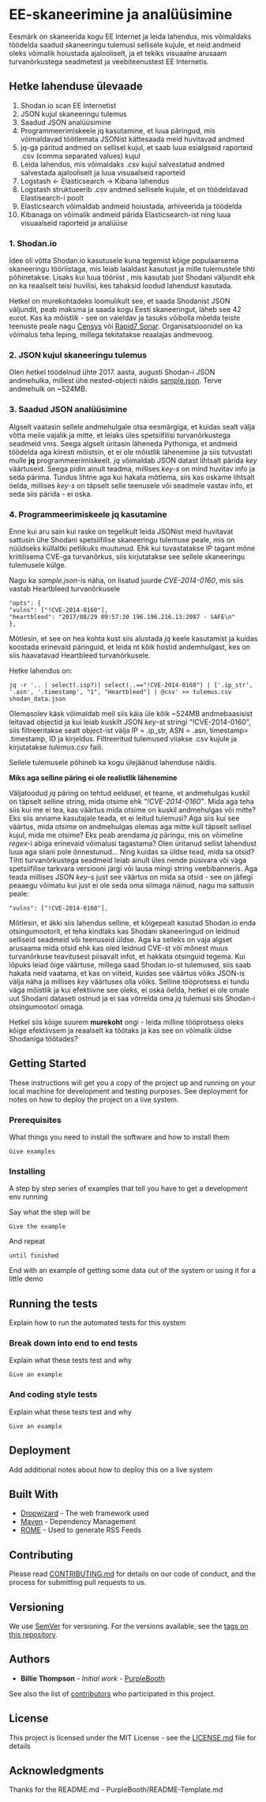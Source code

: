 # EE-skaneerimine ja analüüsimine

Eesmärk on skaneerida kogu EE Internet ja leida lahendus, mis võimaldaks töödelda saadud skaneeringu tulemusi sellisele kujule, et neid andmeid oleks võimalik hoiustada ajalooliselt, ja et tekiks visuaalne arusaam turvanõrkustega seadmetest ja veebiteenustest EE Internetis.

## Hetke lahenduse ülevaade

1. Shodan.io scan EE Internetist
2. JSON kujul skaneeringu tulemus
3. Saadud JSON analüüsimine
4. Programmeerimiskeele jq kasutamine, et luua päringud, mis võimaldavad töötlemata JSONist kättesaada meid huvitavad andmed
5. jq-ga päritud andmed on sellisel kujul, et saab luua esialgseid raporteid .csv (comma separated values) kujul
6. Leida lahendus, mis võimaldaks .csv kujul salvestatud andmed salvestada ajalooliselt ja luua visuaalseid raporteid
7. Logstash <- Elasticsearch -> Kibana lahendus
8. Logstash struktueerib .csv andmed sellisele kujule, et on töödeldavad Elastisearch-i poolt
9. Elasticsearch võimaldab andmeid hoiustada, arhiveerida ja töödelda
10. Kibanaga on võimalik andmeid pärida Elasticsearch-ist ning luua visuaalseid raporteid ja analüüse

### 1. Shodan.io

Idee oli võtta Shodan.io kasutusele kuna tegemist kõige populaarsema skaneeringu tööriistaga, mis leiab laialdast kasutust ja mille tulemustele tihti põhinetakse. Lisaks kui luua tööriist , mis kasutab just Shodani väljundit ehk on ka reaalselt teisi huvilisi, kes tahaksid loodud lahendust kasutada.

Hetkel on murekohtadeks loomulikult see, et saada Shodanist JSON väljundit, peab maksma ja saada kogu Eesti skaneeringut, läheb see 42 eurot. Kas ka mõistlik - see on vaieldav ja tasuks võibolla mõelda teiste teenuste peale nagu [Censys](https://censys.io/data) või [Rapid7 Sonar](https://github.com/rapid7/sonar/wiki). Organisatsioonidel on ka võimalus teha leping, millega tekitatakse reaalajas andmevoog.

### 2. JSON kujul skaneeringu tulemus

Olen hetkel töödelnud ühte 2017. aasta, augusti Shodan-i JSON andmehulka, millest ühe nested-objecti näidis [sample.json](https://github.com/jannoa/EE-skaneerimine/blob/master/sample.json). Terve andmehulk on ~524MB.

### 3. Saadud JSON analüüsimine

Algselt vaatasin sellele andmehulgale otsa eesmärgiga, et kuidas sealt välja võtta meile vajalik ja mitte, et leiaks üles spetsiifilisi turvanõrkustega seadmeid vms. Seega algselt üritasin läheneda Pythoniga, et andmeid töödelda aga kiiresti mõistsin, et ei ole mõistlik lähenemine ja siis tutvustati mulle **jq** programmeerimiskeelt. *jq* võimaldab JSON datast lihtsalt pärida *key* väärtuseid. Seega pidin ainult teadma, millises *key-s* on mind huvitav info ja seda pärima. Tundus lihtne aga kui hakata mõtlema, siis kas oskame lihtsalt öelda, millises *key-s* on täpselt selle teenusele või seadmele vastav info, et seda siis pärida - ei oska.

### 4. Programmeerimiskeele jq kasutamine

Enne kui aru sain kui raske on tegelikult leida JSONist meid huvitavat sattusin ühe Shodani spetsiifilise skaneeringu tulemuse peale, mis on nüüdseks küllaltki petlikuks muutunud. Ehk kui tuvastatakse IP tagant mõne kriitilisema CVE-ga turvanõrkus, siis kirjutatakse see sellele skaneeringu tulemusele külge.

Nagu ka *sample.json*-is näha, on lisatud juurde *CVE-2014-0160*, mis siis vastab Heartbleed turvanõrkusele
```
"opts": {
"vulns": ["!CVE-2014-0160"],
"heartbleed": "2017/08/29 09:57:30 196.196.216.13:2087 - SAFE\n"
},
```
Mõtlesin, et see on hea kohta kust siis alustada *jq* keele kasutamist ja kuidas koostada erinevaid päringuid, et leida nt kõik hostid andemhulgast, kes on siis haavatavad Heartbleed turvanõrkusele.

Hetke lahendus on:
```
jq -r '.. | select(.isp?)| select(..=="!CVE-2014-0160") | ['.ip_str', '.asn', '.timestamp', "1", "Heartbleed"] | @csv' >> tulemus.csv shodan_data.json
```
Olemasolev käsk võimaldab meil siis käia üle kõik ~524MB andmebaasisist leitavad objectid ja kui leiab kuskilt JSON *key*-st stringi "!CVE-2014-0160", siis filtreeritakse sealt object-ist välja IP = .ip_str, ASN = .asn, timestamp= .timestamp, ID ja kirjeldus. Filtreeritud tulemused viiakse .csv kujule ja kirjutatakse *tulemus.csv* faili. 

Sellele tulemusele põhineb ka kogu ülejäänud lahenduse näidis.

**Miks aga selline päring ei ole realistlik lähenemine**

Väljatoodud *jq* päring on tehtud eeldusel, et teame, et andmehulgas kuskil on täpselt selline string, mida otsime ehk *"!CVE-2014-0160"*. 
Mida aga teha siis kui me ei tea, kas väärtus mida otsime on kuskil andmehulgas või mitte? Eks siis anname kasutajale teada, et ei leitud tulemusi?
Aga siis kui see väärtus, mida otsime on andmehulgas olemas aga mitte küll täpselt sellisel kujul, mida me otsime? Eks peab arendama *jq* päringu, mis on võimeline *regex*-i abiga erinevaid võimalusi tagastama? Olen üritanud sellist lahendust luua aga siiani pole õnnestunud... 
Ning kuidas sa üldse tead, mida sa otsid? Tihti turvanõrkustega seadmeid leiab ainult üles nende püsivara või väga spetsiifilise tarkvara versiooni järgi või lausa mingi string veebibanneris. Aga teada millises JSON *key*-s  just see väärtus on mida sa otsid  - see on jällegi peaaegu võimatu kui just ei ole seda oma silmaga näinud, nagu ma sattusin peale:
```
"vulns": ["!CVE-2014-0160"],
```
Mõtlesin, et äkki siis lahendus selline, et kõigepealt kasutad Shodan.io enda otsingumootorit, et teha kindlaks kas Shodani skaneeringud on leidnud selliseid seadmeid või teenuseid üldse. Aga ka selleks on vaja algset arusaama mida otsid ehk kas oled leidnud CVE-st või mõnest muus turvanõrkuse teavitusest piisavalt infot, et hakkata otsinguid tegema. Kui lõpuks leiad õige väärtuse, millega saad Shodan.io-st tulemused, siis saab hakata neid vaatama, et kas on viiteid, kuidas see väärtus võiks JSON-is välja näha ja millises *key* väärtuses olla võiks. Selline tööprotsess ei tundu väga mõistlik ja kui efektiivne see oleks, ei oska öelda, hetkel ei ole omale uut Shodani dataseti ostnud ja ei saa võrrelda oma *jq* tulemusi siis Shodan-i otsingumootori omaga.

Hetkel siis kõige suurem **murekoht** ongi - leida milline tööprotsess oleks kõige efektiivsem ja reaalselt ka töötaks ja kas see on võimalik üldse Shodaniga töötades?

## Getting Started

These instructions will get you a copy of the project up and running on your local machine for development and testing purposes. See deployment for notes on how to deploy the project on a live system.

### Prerequisites

What things you need to install the software and how to install them

```
Give examples
```

### Installing

A step by step series of examples that tell you have to get a development env running

Say what the step will be

```
Give the example
```

And repeat

```
until finished
```

End with an example of getting some data out of the system or using it for a little demo

## Running the tests

Explain how to run the automated tests for this system

### Break down into end to end tests

Explain what these tests test and why

```
Give an example
```

### And coding style tests

Explain what these tests test and why

```
Give an example
```

## Deployment

Add additional notes about how to deploy this on a live system

## Built With

* [Dropwizard](http://www.dropwizard.io/1.0.2/docs/) - The web framework used
* [Maven](https://maven.apache.org/) - Dependency Management
* [ROME](https://rometools.github.io/rome/) - Used to generate RSS Feeds

## Contributing

Please read [CONTRIBUTING.md](https://gist.github.com/PurpleBooth/b24679402957c63ec426) for details on our code of conduct, and the process for submitting pull requests to us.

## Versioning

We use [SemVer](http://semver.org/) for versioning. For the versions available, see the [tags on this repository](https://github.com/your/project/tags). 

## Authors

* **Billie Thompson** - *Initial work* - [PurpleBooth](https://github.com/PurpleBooth)

See also the list of [contributors](https://github.com/your/project/contributors) who participated in this project.

## License

This project is licensed under the MIT License - see the [LICENSE.md](LICENSE.md) file for details

## Acknowledgments

Thanks for the README.md - PurpleBooth/README-Template.md

